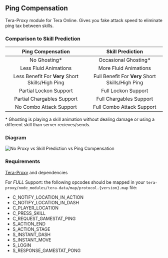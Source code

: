 ## Ping Compensation
Tera-Proxy module for Tera Online. Gives you fake attack speed to eliminate ping tax between skills.
### Comparison to Skill Prediction
Ping Compensation | Skill Prediction
:--:|:--:
No Ghosting\* | Occasional Ghosting\*
Less Fluid Animations | More Fluid Animations
Less Benefit For **Very** Short Skills/High Ping | Full Benefit For **Very** Short Skills/High Ping
Partial Lockon Support | Full Lockon Support
Partial Chargables Support | Full Chargables Support
No Combo Attack Support | Full Combo Attack Support

\* Ghosting is playing a skill animation without dealing damage or using a different skill than server recieves/sends.
### Diagram
![No Proxy vs Skill Prediction vs Ping Compensation](https://i.imgur.com/yXttYwv.png)
### Requirements
[Tera-Proxy](https://github.com/meishuu/tera-proxy) and dependencies

For *FULL* Support: the following opcodes should be mapped in your `tera-proxy/node_modules/tera-data/map/protocol.{version}.map` file:
* C_NOTIFY_LOCATION_IN_ACTION
* C_NOTIFY_LOCATION_IN_DASH
* C_PLAYER_LOCATION
* C_PRESS_SKILL
* C_REQUEST_GAMESTAT_PING
* S_ACTION_END
* S_ACTION_STAGE
* S_INSTANT_DASH
* S_INSTANT_MOVE
* S_LOGIN
* S_RESPONSE_GAMESTAT_PONG
